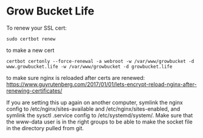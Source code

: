# Grow Bucket Life

To renew your SSL cert:

```
sudo certbot renew
```

to make a new cert

```
certbot certonly --force-renewal -a webroot -w /var/www/growbucket -d www.growbucket.life -w /var/www/growbucket -d growbucket.life
```

to make sure nginx is reloaded after certs are renewed: https://www.guyrutenberg.com/2017/01/01/lets-encrypt-reload-nginx-after-renewing-certificates/

If you are setting this up again on another computer, symlink the nginx config to /etc/nginx/sites-available and /etc/nginx/sites-enabled, and symlink the sysctl .service config to /etc/systemd/system/. Make sure that the www-data user is in the right groups to be able to make the socket file in the directory pulled from git.
